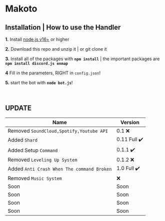 # Makoto




## Installation | How to use the Handler

 **1.** Install [node.js v16+](https://nodejs.org/) or higher

 **2.** Download this repo and unzip it    |    or git clone it

 **3.** Install all of the packages with **`npm install`**     |  the important packages are   **`npm install discord.js enmap`**

 **4** Fill in the parameters, RIGHT in `config.json`!

 **5.** start the bot with **`node bot.js`**!
  


<br />

## UPDATE
|  Name              |      Version                              |
| -------------      | ----------------------------------------- |
| Removed `SoundCloud,Spotify,Youtube API`          | 0.1 ❌                       |
| Added `Shard`      | 0.11 Full ✔️   |
| Added Setup `Command`            | 0.1.1 ✔️              |
| Removed `Leveling Up System`       | 0.1.2 ❌            |
| Added `Anti Crash When The command Broken`            | 1.0 Full ✔️         |
| Removed `Music System`               | ❌                 |
| Soon             | Soon                     |
| Soon             | Soon                 |
| Soon            | Soon              |
| Soon            | Soon        |


<br />
